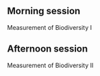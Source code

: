 ## Morning session

Measurement of Biodiversity I

## Afternoon session  

Measurement of Biodiversity II





